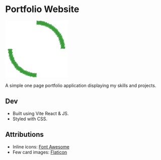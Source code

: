 # Portfolio Website
![Timo Anjala Logo](./src/assets/ta_logo_small.png?)

A simple one page portfolio application displaying my skills and projects.

## Dev

- Built using Vite React & JS.
- Styled with CSS.

## Attributions

- Inline icons: [Font Awesome](https://fontawesome.com/)
- Few card images: [Flaticon](https://www.flaticon.com/)



